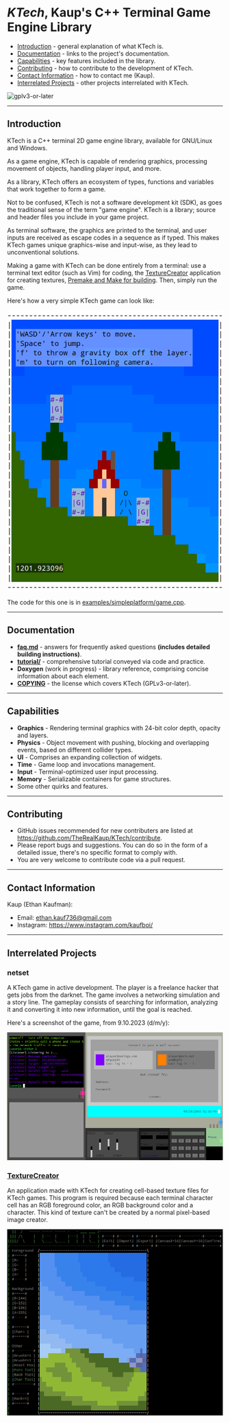 # *KTech*, Kaup's C++ Terminal Game Engine Library

- [Introduction](#introduction) - general explanation of what KTech is.
- [Documentation](#documentation) - links to the project's documentation.
- [Capabilities](#capabilities) - key features included in the library. 
- [Contributing](#contributing) - how to contribute to the development of KTech.
- [Contact Information](#contact-information) - how to contact me (Kaup).
- [Interrelated Projects](#interrelated-projects) - other projects interrelated with KTech.

![gplv3-or-later](https://www.gnu.org/graphics/gplv3-or-later.png)

---

## Introduction

KTech is a C++ terminal 2D game engine library, available for GNU/Linux and Windows.

As a game engine, KTech is capable of rendering graphics, processing movement of objects, handling player input, and more.

As a library, KTech offers an ecosystem of types, functions and variables that work together to form a game.

Not to be confused, KTech is not a software development kit (SDK), as goes the traditional sense of the term "game engine". KTech is a library; source and header files you include in your game project.

As terminal software, the graphics are printed to the terminal, and user inputs are received as escape codes in a sequence as if typed. This makes KTech games unique graphics-wise and input-wise, as they lead to unconventional solutions.

Making a game with KTech can be done entirely from a terminal: use a terminal text editor (such as Vim) for coding, the [TextureCreator](#texturecreator) application for creating textures, [Premake and Make for building](/documentation/faq.md#how-to-build-ktech-with-premake). Then, simply run the game.

Here's how a very simple KTech game can look like:

<img src="https://github.com/TheRealKaup/TheRealKaup/blob/main/simpleplatform1_10-12-23.png" alt="KTech Simple Platform Game" max-height="500"/>

The code for this one is in [examples/simpleplatform/game.cpp](examples/simpleplatform/game.cpp).

---

## Documentation

- **[faq.md](documentation/faq.md)** - answers for frequently asked questions **(includes detailed building instructions)**.
- **[tutorial/](documentation/tutorial/1-introduction.cpp)** - comprehensive tutorial conveyed via code and practice.
- **Doxygen** (work in progress) - library reference, comprising concise information about each element.
- **[COPYING](COPYING)** - the license which covers KTech (GPLv3-or-later).

---

## Capabilities

- **Graphics** - Rendering terminal graphics with 24-bit color depth, opacity and layers.
- **Physics** - Object movement with pushing, blocking and overlapping events, based on different collider types.
- **UI** - Comprises an expanding collection of widgets.
- **Time** - Game loop and invocations management.
- **Input** - Terminal-optimized user input processing.
- **Memory** - Serializable containers for game structures.
- Some other quirks and features.

---

## Contributing

- GitHub issues recommended for new contributers are listed at https://github.com/TheRealKaup/KTech/contribute.
- Please report bugs and suggestions. You can do so in the form of a detailed issue, there's no specific format to comply with.
- You are very welcome to contribute code via a pull request.

---

## Contact Information

Kaup (Ethan Kaufman):
- Email: ethan.kauf736@gmail.com
- Instagram: https://www.instagram.com/kaufboi/

---

## Interrelated Projects

### netset

A KTech game in active development. The player is a freelance hacker that gets jobs from the darknet. The game involves a networking simulation and a story line. The gameplay consists of searching for information, analyzing it and converting it into new information, until the goal is reached.

Here's a screenshot of the game, from 9.10.2023 (d/m/y):

<img src="https://github.com/TheRealKaup/TheRealKaup/blob/main/netset-9.10.2023.png" alt="netset screenshot from 9.10.2023" max-height="500"/>

### [TextureCreator](https://github.com/TheRealKaup/TextureCreator)

An application made with KTech for creating cell-based texture files for KTech games. This program is required because each terminal character cell has an RGB foreground color, an RGB background color and a character. This kind of texture can't be created by a normal pixel-based image creator.

<img src="https://github.com/TheRealKaup/TheRealKaup/blob/main/texturecreatorscreenshot.png" alt="TextureCreator Screenshot" max-height="500"/>
